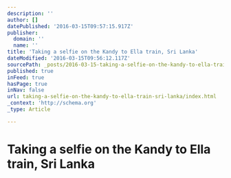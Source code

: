 ```yaml
---
description: ''
author: []
datePublished: '2016-03-15T09:57:15.917Z'
publisher:
  domain: ''
  name: ''
title: 'Taking a selfie on the Kandy to Ella train, Sri Lanka'
dateModified: '2016-03-15T09:56:12.117Z'
sourcePath: _posts/2016-03-15-taking-a-selfie-on-the-kandy-to-ella-train-sri-lanka.md
published: true
inFeed: true
hasPage: true
inNav: false
url: taking-a-selfie-on-the-kandy-to-ella-train-sri-lanka/index.html
_context: 'http://schema.org'
_type: Article

---
```

# Taking a selfie on the Kandy to Ella train, Sri Lanka